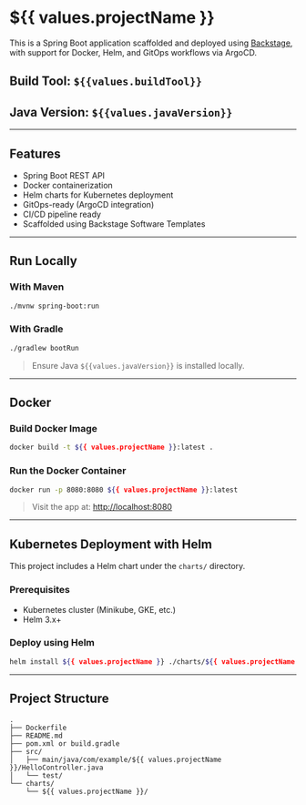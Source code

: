 # ${{ values.projectName }}

This is a Spring Boot application scaffolded and deployed using [Backstage](https://backstage.io), with support for Docker, Helm, and GitOps workflows via ArgoCD.

## Build Tool: `${{values.buildTool}}`
## Java Version: `${{values.javaVersion}}`

---

## Features

- Spring Boot REST API  
- Docker containerization  
- Helm charts for Kubernetes deployment  
- GitOps-ready (ArgoCD integration)  
- CI/CD pipeline ready  
- Scaffolded using Backstage Software Templates  

---

## Run Locally

### With Maven

```bash
./mvnw spring-boot:run
```

### With Gradle

```bash
./gradlew bootRun
```

> Ensure Java `${{values.javaVersion}}` is installed locally.

---

## Docker

### Build Docker Image

```bash
docker build -t ${{ values.projectName }}:latest .
```

### Run the Docker Container

```bash
docker run -p 8080:8080 ${{ values.projectName }}:latest
```

> Visit the app at: [http://localhost:8080](http://localhost:8080)

---

## Kubernetes Deployment with Helm

This project includes a Helm chart under the `charts/` directory.

### Prerequisites

- Kubernetes cluster (Minikube, GKE, etc.)
- Helm 3.x+

### Deploy using Helm

```bash
helm install ${{ values.projectName }} ./charts/${{ values.projectName }}
```

---

## Project Structure

```text
.
├── Dockerfile
├── README.md
├── pom.xml or build.gradle
├── src/
│   ├── main/java/com/example/${{ values.projectName }}/HelloController.java
│   └── test/
└── charts/
    └── ${{ values.projectName }}/
```
